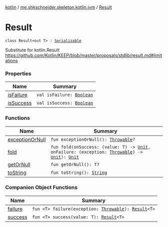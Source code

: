 [kotlin](../../index.md) / [me.shkschneider.skeleton.kotlin.jvm](../index.md) / [Result](./index.md)

# Result

`class Result<out T> : `[`Serializable`](https://docs.oracle.com/javase/6/docs/api/java/io/Serializable.html)

Substitute for kotlin.Result
https://github.com/Kotlin/KEEP/blob/master/proposals/stdlib/result.md#limitations

### Properties

| Name | Summary |
|---|---|
| [isFailure](is-failure.md) | `val isFailure: `[`Boolean`](https://kotlinlang.org/api/latest/jvm/stdlib/kotlin/-boolean/index.html) |
| [isSuccess](is-success.md) | `val isSuccess: `[`Boolean`](https://kotlinlang.org/api/latest/jvm/stdlib/kotlin/-boolean/index.html) |

### Functions

| Name | Summary |
|---|---|
| [exceptionOrNull](exception-or-null.md) | `fun exceptionOrNull(): `[`Throwable`](https://kotlinlang.org/api/latest/jvm/stdlib/kotlin/-throwable/index.html)`?` |
| [fold](fold.md) | `fun fold(onSuccess: (value: T) -> `[`Unit`](https://kotlinlang.org/api/latest/jvm/stdlib/kotlin/-unit/index.html)`, onFailure: (exception: `[`Throwable`](https://kotlinlang.org/api/latest/jvm/stdlib/kotlin/-throwable/index.html)`) -> `[`Unit`](https://kotlinlang.org/api/latest/jvm/stdlib/kotlin/-unit/index.html)`): `[`Unit`](https://kotlinlang.org/api/latest/jvm/stdlib/kotlin/-unit/index.html) |
| [getOrNull](get-or-null.md) | `fun getOrNull(): T?` |
| [toString](to-string.md) | `fun toString(): `[`String`](https://kotlinlang.org/api/latest/jvm/stdlib/kotlin/-string/index.html) |

### Companion Object Functions

| Name | Summary |
|---|---|
| [failure](failure.md) | `fun <T> failure(exception: `[`Throwable`](https://kotlinlang.org/api/latest/jvm/stdlib/kotlin/-throwable/index.html)`): `[`Result`](./index.md)`<T>` |
| [success](success.md) | `fun <T> success(value: T): `[`Result`](./index.md)`<T>` |
